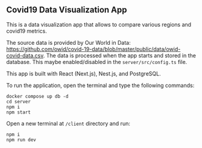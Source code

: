 ## Covid19 Data Visualization App

This is a data visualization app that allows to compare various regions and covid19 metrics.

The source data is provided by Our World in Data: https://github.com/owid/covid-19-data/blob/master/public/data/owid-covid-data.csv. The data is processed when the app starts and stored in the database. This maybe enabled/disabled in the `server/src/config.ts` file.

This app is built with React (Next.js), Nest.js, and PostgreSQL.

To run the application, open the terminal and type the following commands:
```
docker compose up db -d
cd server
npm i
npm start
```
Open a new terminal at `/client` directory and run:
```
npm i
npm run dev
```